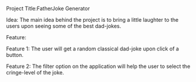 Project Title:FatherJoke Generator

Idea: The main idea behind the project is to bring a little laughter to the users upon seeing some of the best dad-jokes.

Feature:

Feature 1: The user will get a random classical dad-joke upon click of a button.

Feature 2: The filter option on the application will help the user to select the cringe-level of the joke.
